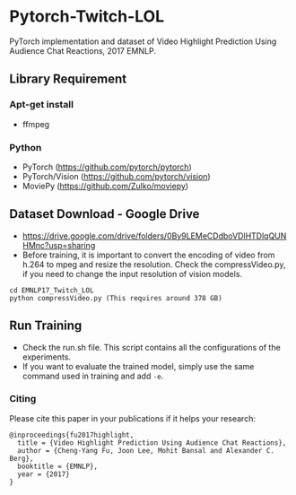 # Pytorch-Twitch-LOL
PyTorch implementation and dataset of Video Highlight Prediction Using Audience Chat Reactions, 2017 EMNLP.


## Library Requirement 

### Apt-get install 
 
 - ffmpeg


### Python 
 - PyTorch (https://github.com/pytorch/pytorch)
 - PyTorch/Vision (https://github.com/pytorch/vision)
 - MoviePy (https://github.com/Zulko/moviepy)
 

## Dataset Download - Google Drive 

 - https://drive.google.com/drive/folders/0By9LEMeCDdboVDlHTDlqQUNHMnc?usp=sharing
 - Before training, it is important to convert the encoding of video from h.264 to mpeg and resize the resolution. Check the compressVideo.py, if you need to change the input resolution of vision models.  
 
 ```shell
 cd EMNLP17_Twitch_LOL
 python compressVideo.py (This requires around 378 GB)
 ```
## Run Training 

 - Check the run.sh file. This script contains all the configurations of the experiments. 
 - If you want to evaluate the trained model, simply use the same command used in training and add `-e`. 


### Citing 

Please cite this paper in your publications if it helps your research:

    @inproceedings{fu2017highlight,
      title = {Video Highlight Prediction Using Audience Chat Reactions},
      author = {Cheng-Yang Fu, Joon Lee, Mohit Bansal and Alexander C. Berg},
      booktitle = {EMNLP},
      year = {2017}
    }
